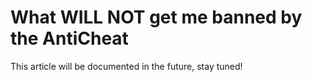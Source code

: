 # What WILL NOT get me banned by the AntiCheat

This article will be documented in the future, stay tuned!